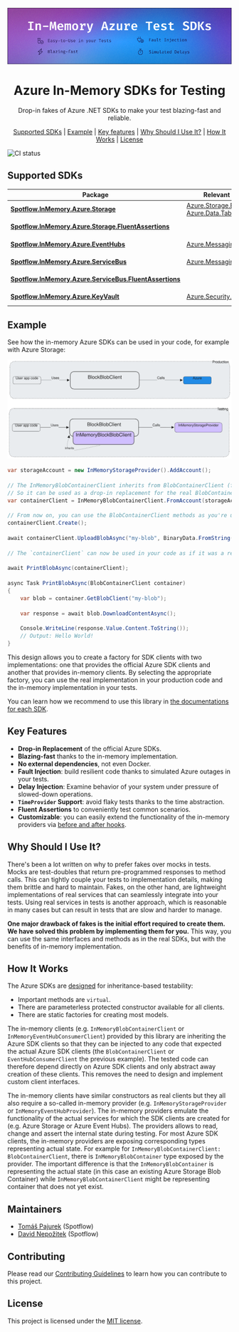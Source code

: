 ![](HeroImage.jpg)

<h1 align="center">Azure In-Memory SDKs for Testing</h1>
<p align="center">Drop-in fakes of Azure .NET SDKs to make your test blazing-fast and reliable.</p>

<p align="center">
    <a href="#supported-sdks">Supported SDKs</a> |
    <a href="#example">Example</a> |
    <a href="#key-features">Key features</a> |
    <a href="#why-should-i-use-it">Why Should I Use It?</a> |
    <a href="#how-it-works">How It Works</a> |
    <a href="#license">License</a>
</p>

![CI status](https://github.com/spotflow-io/in-memory-azure-test-sdk/actions/workflows/ci.yml/badge.svg?branch=main)

## Supported SDKs

| Package                                                                          | Relevant Azure SDK                                                                                                                                                                                           | NuGet                                                                                                                                                                                  |
| -------------------------------------------------------------------------------- | ------------------------------------------------------------------------------------------------------------------------------------------------------------------------------------------------------------ | -------------------------------------------------------------------------------------------------------------------------------------------------------------------------------------- |
| [**Spotflow.InMemory.Azure.Storage**](./docs/storage.md)                         | [Azure.Storage.Blobs](https://learn.microsoft.com/en-us/dotnet/api/overview/azure/storage.blobs-readme), [Azure.Data.Tables](https://learn.microsoft.com/en-us/dotnet/api/overview/azure/data.tables-readme) | [![NuGet](https://img.shields.io/nuget/v/Spotflow.InMemory.Azure.Storage.svg)](https://www.nuget.org/packages/Spotflow.InMemory.Azure.Storage)                                         |
| [**Spotflow.InMemory.Azure.Storage.FluentAssertions**](./docs/storage.md)        |                                                                                                                                                                                                              | [![NuGet](https://img.shields.io/nuget/v/Spotflow.InMemory.Azure.Storage.FluentAssertions.svg)](https://www.nuget.org/packages/Spotflow.InMemory.Azure.Storage.FluentAssertions)       |
| [**Spotflow.InMemory.Azure.EventHubs**](./docs/event-hubs.md)                    | [Azure.Messaging.EventHubs](https://learn.microsoft.com/en-us/dotnet/api/overview/azure/event-hubs)                                                                                                          | [![NuGet](https://img.shields.io/nuget/v/Spotflow.InMemory.Azure.EventHubs.svg)](https://www.nuget.org/packages/Spotflow.InMemory.Azure.EventHubs)                                     |
| [**Spotflow.InMemory.Azure.ServiceBus**](./docs/service-bus.md)                  | [Azure.Messaging.ServiceBus](https://learn.microsoft.com/en-us/dotnet/api/overview/azure/microsoft.servicebus-readme)                                                                                        | [![NuGet](https://img.shields.io/nuget/v/Spotflow.InMemory.Azure.ServiceBus.svg)](https://www.nuget.org/packages/Spotflow.InMemory.Azure.ServiceBus)                                   |
| [**Spotflow.InMemory.Azure.ServiceBus.FluentAssertions**](./docs/service-bus.md) |                                                                                                                                                                                                              | [![NuGet](https://img.shields.io/nuget/v/Spotflow.InMemory.Azure.ServiceBus.FluentAssertions.svg)](https://www.nuget.org/packages/Spotflow.InMemory.Azure.ServiceBus.FluentAssertions) |
| [**Spotflow.InMemory.Azure.KeyVault**](./docs/key-vault.md)                      | [Azure.Security.KeyVault.Secrets](https://learn.microsoft.com/en-us/dotnet/api/overview/azure/security.keyvault.secrets-readme)                                                                              | [![NuGet](https://img.shields.io/nuget/v/Spotflow.InMemory.Azure.KeyVault.svg)](https://www.nuget.org/packages/Spotflow.InMemory.Azure.KeyVault)                                       |

## Example

See how the in-memory Azure SDKs can be used in your code, for example with Azure Storage:

![Design](./docs/images/intro.excalidraw.svg)

```csharp
var storageAccount = new InMemoryStorageProvider().AddAccount();

// The InMemoryBlobContainerClient inherits from BlobContainerClient (from the official SDK)
// So it can be used as a drop-in replacement for the real BlobContainerClient in your tests
var containerClient = InMemoryBlobContainerClient.FromAccount(storageAccount, "test-container");

// From now on, you can use the BlobContainerClient methods as you're used to:
containerClient.Create();

await containerClient.UploadBlobAsync("my-blob", BinaryData.FromString("Hello World!"));

// The `containerClient` can now be used in your code as if it was a real BlobContainerClient:

await PrintBlobAsync(containerClient);

async Task PrintBlobAsync(BlobContainerClient container)
{
    var blob = container.GetBlobClient("my-blob");

    var response = await blob.DownloadContentAsync();

    Console.WriteLine(response.Value.Content.ToString());
    // Output: Hello World!
}
```

This design allows you to create a factory for SDK clients with two implementations: one that provides the official Azure SDK clients and another that provides in-memory clients.
By selecting the appropriate factory, you can use the real implementation in your production code and the in-memory implementation in your tests.

You can learn how we recommend to use this library in [the documentations for each SDK](#supported-sdks).

## Key Features

-   **Drop-in Replacement** of the official Azure SDKs.
-   **Blazing-fast** thanks to the in-memory implementation.
-   **No external dependencies**, not even Docker.
-   **Fault Injection**: build resilient code thanks to simulated Azure outages in your tests.
-   **Delay Injection**: Examine behavior of your system under pressure of slowed-down operations.
-   **`TimeProvider` Support**: avoid flaky tests thanks to the time abstraction.
-   **Fluent Assertions** to conveniently test common scenarios.
-   **Customizable**: you can easily extend the functionality of the in-memory providers via [before and after hooks](./docs/hooks.md).

## Why Should I Use It?

There's been a lot written on why to prefer fakes over mocks in tests.
Mocks are test-doubles that return pre-programmed responses to method calls.
This can tightly couple your tests to implementation details, making them brittle and hard to maintain.
Fakes, on the other hand, are lightweight implementations of real services that can seamlessly integrate into your tests.
Using real services in tests is another approach, which is reasonable in many cases but can result in tests that are slow and harder to manage.

**One major drawback of fakes is the initial effort required to create them.
We have solved this problem by implementing them for you.**
This way, you can use the same interfaces and methods as in the real SDKs, but with the benefits of in-memory implementation.

## How It Works

The Azure SDKs are [designed](https://learn.microsoft.com/en-us/dotnet/azure/sdk/unit-testing-mocking?tabs=csharp) for inheritance-based testability:

-   Important methods are `virtual`.
-   There are parameterless protected constructor available for all clients.
-   There are static factories for creating most models.

The in-memory clients (e.g. `InMemoryBlobContainerClient` or `InMemoryEventHubConsumerClient`) provided by this library are inheriting the Azure SDK clients so that they can be injected to any code that expected the actual Azure SDK clients (the `BlobContainerClient` or `EventHubConsumerClient` the previous example). The tested code can therefore depend directly on Azure SDK clients and only abstract away creation of these clients. This removes the need to design and implement custom client interfaces.

The in-memory clients have similar constructors as real clients but they all also require a so-called in-memory provider (e.g. `InMemoryStorageProvider` or `InMemoryEventHubProvider`). The in-memory providers emulate the functionality of the actual services for which the SDK clients are created for (e.g. Azure Storage or Azure Event Hubs). The providers allows to read, change and assert the internal state during testing. For most Azure SDK clients, the in-memory providers are exposing corresponding types representing actual state. For example for `InMemoryBlobContainerClient: BlobContainerClient`, there is `InMemoryBlobContainer` type exposed by the provider. The important difference is that the `InMemoryBlobContainer` is representing the actual state (in this case an existing Azure Storage Blob Container) while `InMemoryBlobContainerClient` might be representing container that does not yet exist.

## Maintainers

-   [Tomáš Pajurek](https://github.com/tomas-pajurek) (Spotflow)
-   [David Nepožitek](https://github.com/DavidNepozitek) (Spotflow)

## Contributing

Please read our [Contributing Guidelines](./CONTRIBUTING.md) to learn how you can contribute to this project.

## License

This project is licensed under the [MIT license](./LICENSE.md).
